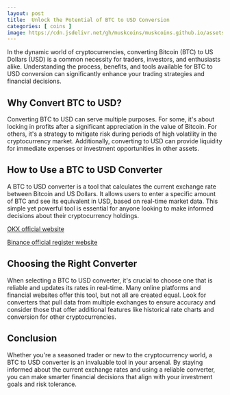 ```yaml
---
layout: post
title:  Unlock the Potential of BTC to USD Conversion
categories: [ coins ]
image: https://cdn.jsdelivr.net/gh/muskcoins/muskcoins.github.io/assets/images/bnb-register.webp
---
```


In the dynamic world of cryptocurrencies, converting Bitcoin (BTC) to US Dollars (USD) is a common necessity for traders, investors, and enthusiasts alike. Understanding the process, benefits, and tools available for BTC to USD conversion can significantly enhance your trading strategies and financial decisions.

## Why Convert BTC to USD?

Converting BTC to USD can serve multiple purposes. For some, it's about locking in profits after a significant appreciation in the value of Bitcoin. For others, it's a strategy to mitigate risk during periods of high volatility in the cryptocurrency market. Additionally, converting to USD can provide liquidity for immediate expenses or investment opportunities in other assets.

## How to Use a BTC to USD Converter

A BTC to USD converter is a tool that calculates the current exchange rate between Bitcoin and US Dollars. It allows users to enter a specific amount of BTC and see its equivalent in USD, based on real-time market data. This simple yet powerful tool is essential for anyone looking to make informed decisions about their cryptocurrency holdings.

[OKX official website](/302.html?target=https://www.okx.com/join/65103688)

[Binance official register website](/302.html?target=https://accounts.binance.com/register?ref=ZGR4DOXV)

## Choosing the Right Converter

When selecting a BTC to USD converter, it's crucial to choose one that is reliable and updates its rates in real-time. Many online platforms and financial websites offer this tool, but not all are created equal. Look for converters that pull data from multiple exchanges to ensure accuracy and consider those that offer additional features like historical rate charts and conversion for other cryptocurrencies.

## Conclusion

Whether you're a seasoned trader or new to the cryptocurrency world, a BTC to USD converter is an invaluable tool in your arsenal. By staying informed about the current exchange rates and using a reliable converter, you can make smarter financial decisions that align with your investment goals and risk tolerance.